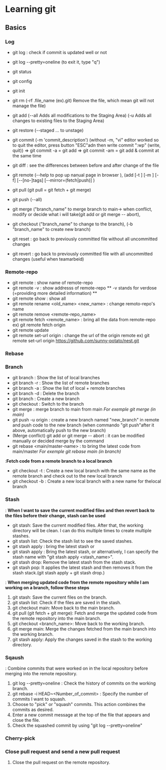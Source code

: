 # Learning git

## Basics

### Log

- git log : check if commit is updated well or not
- git log --pretty=oneline (to exit it, type "q")
- git status
- git config
- git init
- git rm (-rf .file_name (ex).git) Remove the file, which mean git will not manage the file)
- git add (--all Adds all modifications to the Staging Area) (-u Adds all changes to existing files to the Staging Area)
- git restore (--staged <file>... to unstage)
- git commit (-m 'commit_description') (without -m, "vi" editor worked so to quit the editor, press button "ESC"adn then write commit ":wp" (write, quit))
  => git commit -a = git add
  => git commit -am = git add & commit at the same time

- git diff : see the differences between before and after change of the file
- git remote (--help to pop up nanual page in browser ), (add [-t <branch>] [-m <master>] [-f] [--[no-]tags] [--mirror=(fetch|push)] <name> <url>)
- git pull (git pull = git fetch + git merge)
- git push (--all)
- git merge ("branch_name" to merge branch to main-> when conflict, modify or decide what i will take(git add or git merge -- abort),
- git checkout ("branch_name" to change to the branch), (-b "branch_name" to create new branch)

- git reset : go back to previously committed file without all uncommitted changes
- git revert : go back to previously committed file with all uncommitted changes (useful when teamarbeid)

### Remote-repo

- git remote : show name of remote-repo
- git remote -v : show addresss of remote-repo
  ** -v stands for verdose (=providing more detailed information) **
- git remote show : show all
- git remote rename <old_name> <new_name> : change remoto-repo's name
- git remote remove <remote-repo_name>
- git remote fetch <remote_name> : bring all the data from remote-repo ex) git remote fetch origin
- git remote update
- git remote set-url origin <git-url>: change the url of the origin remote ex) git remote set-url origin https://github.com/sunny-potato/nest.git

### Rebase

### Branch

- git branch : Show the list of local branches
- git branch -r : Show the list of remote branches
- git branch -a : Show the list of local + remote branches
- git branch -d <branch-name> : Delete the branch
- git branch <branch-name> : Create a new branch
- git checkout <branch-name> : Switch to the branch
- git merge <branch-name> : merge branch to main from main _For exemple git merge <new-branch> (in main)_
- git push -u origin <new-branch> : create a new branch named "new_branch" in remote and push code to the new branch
  (when commando "git push"after it above, automatically push to the new branch)
- (Merge conflict) git add or git merge -- abort : it can be modified manually or decided merge by the command
- git rebase <main/master-name> : to bring the latest code from main/master _For exemple git rebase main (in branch)_

:**Fetch code from a remote branch to a local branch**

- git checkout -t <remote-branch-name>: Create a new local branch with the same name as the remote branch and check out to the new local branch
- git checkout -b <new-local-branch-name> <remote-branch-name> : Create a new local branch with a new name for thelocal branch

### Stash

: **When I want to save the current modified files and then revert back to the files before their change, stash can be used**

- git stash: Save the current modified files. After that, the working directory will be clean. I can do this multiple times to create multiple stashes.
- git stash list: Check the stash list to see the saved stashes.
- git stash apply : bring the latest stash or
- git stash apply : Bring the latest stash, or alternatively, I can specify the stash name with "git stash apply <stash_name>".
- git stash drop: Remove the latest stash from the stash stack.
- git stash pop: It applies the latest stash and then removes it from the stash stack.(git stash apply + git stash drop.)

: **When merging updated code from the remote repository while I am working on a branch, follow these steps**

1. git stash: Save the current files on the branch.
2. git stash list: Check if the files are saved in the stash.
3. git checkout main: Move back to the main branch.
4. git pull (git fetch + git merge): Fetch and merge the updated code from the remote repository into the main branch.
5. git checkout <branch_name>: Move back to the working branch.
6. git merge main: Merge the changes fetched from the main branch into the working branch.
7. git stash apply: Apply the changes saved in the stash to the working directory.

### Sqaush

: Combine commits that were worked on in the local repository before merging into the remote repository.

1. git log --pretty=oneline : Check the history of commits on the working branch.
2. git rebase -i HEAD~<Number_of_commit> : Specify the number of commits I want to squash.
3. Choose to "pick" or "squash" commits. This action combines the commits as desired.
4. Enter a new commit message at the top of the file that appears and close the file.
5. Check the squashed commit by using "git log --pretty=oneline"

### Cherry-pick

### Close pull request and send a new pull request

1. Close the pull request on the remote repository.
